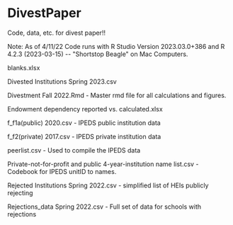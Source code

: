 # DivestPaper
Code, data, etc. for divest paper!!

Note: As of 4/11/22 Code runs with R Studio Version 2023.03.0+386 and R 4.2.3 (2023-03-15) -- "Shortstop Beagle" on Mac Computers.

blanks.xlsx

Divested Institutions Spring 2023.csv

Divestment Fall 2022.Rmd - Master rmd file for all calculations and figures.

Endowment dependency reported vs. calculated.xlsx

f_f1a(public) 2020.csv - IPEDS public institution data

f_f2(private) 2017.csv - IPEDS private institution data

peerlist.csv - Used to compile the IPEDS data

Private-not-for-profit and public 4-year-institution name list.csv - Codebook for IPEDS unitID to names.

Rejected Institutions Spring 2022.csv - simplified list of HEIs publicly rejecting

Rejections_data Spring 2022.csv - Full set of data for schools with rejections
